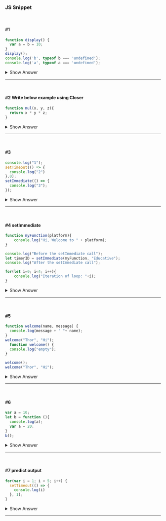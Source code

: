###  JS Snippet

<br>

#### #1
```js
function display() {
  var a = b = 10;
}
display();
console.log('b', typeof b === 'undefined');
console.log('a', typeof a === 'undefined');
```
<details>
  <summary>Show Answer</summary>

> true 
> 
> false
</details>

---
<br>

#### #2 Write below example using Closer
```js
function mul(x, y, z){
  return x * y * z;
}
```
<details>
  <summary>Show Answer</summary>

```js
function mul(x){
  return function (y){
    return function(z){
      return x*y*z;
    }
  }
}
mul(3)(4)(6); // currying
```
</details>

---
<br>

#### #3 
```js
console.log("1");
setTimeout(() => {
  console.log("2")
},0);
setImmediate(() => {
  console.log("3");
});
```
<details>
  <summary>Show Answer</summary>

> 1
> 
> 3
> 
> 2
> > The **setImmediate** function is used to execute a function right after the current event loop finishes. In simple terms, the function functionToExecute is called after all the statements in the script are executed.
</details>

---
<br>

#### #4 setImmediate
```js
function myFunction(platform){
    console.log("Hi, Welcome to " + platform);
}

console.log("Before the setImmediate call");
let timerID = setImmediate(myFunction, "Educative");
console.log("After the setImmediate call");

for(let i=0; i<4; i++){
    console.log("Iteration of loop: "+i);
}
```
<details>
  <summary>Show Answer</summary>

> Before the setImmediate call
> 
> After the setImmediate call
>
> Iteration of loop: 0
>
>Iteration of loop: 1
>
>Iteration of loop: 2
>
>Iteration of loop: 3
>
> Hi, Welcome to Educative
> > setImmediate() is to schedule the immediate execution of callback after I/O events callbacks and before setTimeout and setInterval .
</details>

---
<br>

#### #5
```js
function welcome(name, message) {
  console.log(message + " "+ name);
}
welcome("Thor", "Hi");
  function welcome() {
  console.log("empty");
}

welcome();
welcome("Thor", "Hi");
```
<details>
  <summary>Show Answer</summary>

> empty
> 
> empty
>
> empty
</details>

---
<br>

#### #6
```js
var a = 10;
let b = function (){
  console.log(a);
  var a = 20;
}
b();
```
<details>
  <summary>Show Answer</summary>

> undefined

</details>

---
<br>

#### #7 predict output
```js
for(var i = 1; i < 5; i++) {
  setTimeout(() => {
    console.log(i)
  }, 1);
}
```
<details>
  <summary>Show Answer</summary>

> 5
>
> 5
>
> 5
>
> 5

</details>

---
<br>



